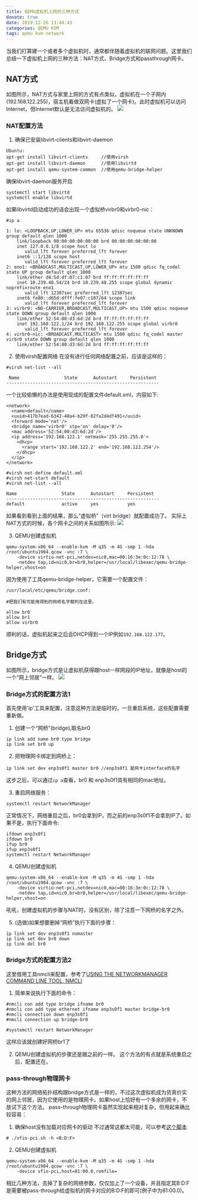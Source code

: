 ```yaml
---
title: QEMU虚拟机上网的三种方式
donate: true
date: 2019-12-26 13:44:43
categories: QEMU KVM
tags: qemu kvm network
---
```


当我们打算建一个或者多个虚拟机时，通常都伴随着虚拟机的联网问题。这里我们总结一下虚拟机上网的三种方法：NAT方式、Bridge方式和passthrough网卡。

## NAT方式
如图所示，NAT方式与家里上网的方式有点类似，虚拟机在一个子网内(192.168.122.255)，宿主机看做双网卡(虚拟了一个网卡)。此时虚拟机可以访问Internet，但Internet默认是无法访问虚拟机的。
![](network-nat.png)

### NAT配置方法
1. 确保已安装libvirt-clients和libvirt-daemon
```
Ubuntu:
apt-get install libvirt-clients		//使用virsh
apt-get install libvirt-daemon		//使用libvirtd
apt-get install qemu-system-common	//使用qemu-bridge-helper
```

  确保libvirt-daemon服务开启
```
systemctl start libvirtd
systemctl enable libvirtd
```

  如果libvirtd启动成功的话会出现一个虚拟桥virbr0和virbr0-nic：
```
#ip a

1: lo: <LOOPBACK,UP,LOWER_UP> mtu 65536 qdisc noqueue state UNKNOWN group default qlen 1000
    link/loopback 00:00:00:00:00:00 brd 00:00:00:00:00:00
    inet 127.0.0.1/8 scope host lo
       valid_lft forever preferred_lft forever
    inet6 ::1/128 scope host
       valid_lft forever preferred_lft forever
2: eno1: <BROADCAST,MULTICAST,UP,LOWER_UP> mtu 1500 qdisc fq_codel state UP group default qlen 1000
    link/ether d4:5d:df:07:c1:07 brd ff:ff:ff:ff:ff:ff
    inet 10.239.48.54/24 brd 10.239.48.255 scope global dynamic noprefixroute eno1
       valid_lft 12387sec preferred_lft 12387sec
    inet6 fe80::d65d:dfff:fe07:c107/64 scope link
       valid_lft forever preferred_lft forever
3: virbr0: <NO-CARRIER,BROADCAST,MULTICAST,UP> mtu 1500 qdisc noqueue state DOWN group default qlen 1000
    link/ether 52:54:00:d3:6d:2d brd ff:ff:ff:ff:ff:ff
    inet 192.168.122.1/24 brd 192.168.122.255 scope global virbr0
       valid_lft forever preferred_lft forever
4: virbr0-nic: <BROADCAST,MULTICAST> mtu 1500 qdisc fq_codel master virbr0 state DOWN group default qlen 1000
    link/ether 52:54:00:d3:6d:2d brd ff:ff:ff:ff:ff:ff
```

2. 使用virsh配置网络
在没有进行任何网络配置之前，应该是这样的：
```
#virsh net-list --all

 Name                 State      Autostart     Persistent
----------------------------------------------------------
```

  一个比较偷懒的办法是使用现成的配置文件default.xml，内容如下:
```
<network>
  <name>default</name>
  <uuid>417b7ead-6342-40a4-b29f-02fa2d4df491</uuid>
  <forward mode='nat'/>
  <bridge name='virbr0' stp='on' delay='0'/>
  <mac address='52:54:00:d3:6d:2d'/>
  <ip address='192.168.122.1' netmask='255.255.255.0'>
    <dhcp>
      <range start='192.168.122.2' end='192.168.122.254'/>
    </dhcp>
  </ip>
</network>
```
  ```
#virsh net-define default.xml
#virsh net-start default
#virsh net-list --all

 Name                 State      Autostart     Persistent
----------------------------------------------------------
 default              active     yes           yes

```
  如果看到看到上面的结果，那么“虚拟桥”（virt bridge）就配置成功了。
实际上NAT方式的时候，各个网卡之间的关系如图所示:
![](network-nat2.png)

3. QEMU创建虚拟机
```
qemu-system-x86_64 --enable-kvm -M q35 -m 4G -smp 1 -hda /root/ubuntu1904.qcow -vnc :7 \
	-device virtio-net-pci,netdev=nic0,mac=00:16:3e:0c:12:78 \
	-netdev tap,id=nic0,br=br0,helper=/usr/local/libexec/qemu-bridge-helper,vhost=on
```
  因为使用了工具qemu-bridge-helper，它需要一个配置文件：
```
/usr/local/etc/qemu/bridge.conf:

#把我们有可能用得到的网桥名字都列在这里。

allow br0
allow br1
allow virbr0
```
  顺利的话，虚拟机起来之后会DHCP得到一个IP例如`192.168.122.177`。

## Bridge方式
如图所示，bridge方式是让虚拟机获得跟host一样网段的IP地址，就像是host的一个“网上邻居”一样。
![](network-bridge.png)

### Bridge方式的配置方法1
首先使用'ip'工具来配置，注意这种方法是临时的，一旦重启系统，这些配置需要重新做。

1. 创建一个“网桥”(bridge),取名br0
```
ip link add name br0 type bridge
ip link set br0 up
```

2. 把物理网卡绑定到网桥上：
```
ip link set dev enp3s0f1 master br0	//enp3s0f1 是网卡interface的名字
```
  这步之后，可以通过`ip a`查看，br0 和 enp3s0f1具有相同的mac地址。

3. 重启网络服务：
```
systemctl restart NetworkManager
```
  正常情况下，网络重启之后，br0会拿到IP，而之前的enp3s0f1不会拿到IP了。如果不是，执行下面命令:
```
ifdown enp3s0f1
ifdown br0
ifup br0
ifup enp3s0f1
systemctl restart NetworkManager
```
4. QEMU创建虚拟机
```
qemu-system-x86_64 --enable-kvm -M q35 -m 4G -smp 1 -hda /root/ubuntu1904.qcow -vnc :7 \
	-device virtio-net-pci,netdev=nic0,mac=00:16:3e:0c:12:78 \
	-netdev tap,id=nic0,br=br0,helper=/usr/local/libexec/qemu-bridge-helper,vhost=on
```
  吼吼，创建虚拟机的步骤与NAT时，没有区别，除了注意一下网桥的名字之外。

5. (选做)如果想要删掉“网桥”执行下面的步骤：
```
ip link set dev enp3s0f1 nomaster
ip link set dev br0 down
ip link del br0
```
### Bridge方式的配置方法2
这里借用工具nmcli来配置，参考了[USING THE NETWORKMANAGER COMMAND LINE TOOL, NMCLI](https://access.redhat.com/documentation/en-us/red_hat_enterprise_linux/7/html/networking_guide/sec-network_bridging_using_the_networkmanager_command_line_tool_nmcli)

1. 简单来说执行下面的命令：
```
#nmcli con add type bridge ifname br0
#nmcli con add type ethernet ifname enp3s0f1 master bridge-br0
#nmcli connection down enp3s0f1
#nmcli connection up bridge-br0

#systemctl restart NetworkManager
```
  这样应该就创建好网桥br1了

2. QEMU创建虚拟机的步骤还是跟之前的一样。
这个方法的有点就是系统重启之后，配置还在。

### pass-through物理网卡
这种方法的网络拓扑结构跟bridge方式是一样的，不过这次虚拟机成为货真价实的网上邻居，因为它使用的是物理网卡。如果host上恰好有一个多余的网卡，不放试下这个方法。
pass-through物理网卡虽然实现起来相对复杂，但用起来确比较容易：

1. 确保host没有加载对应网卡的驱动
  不过通常这都太可能，可以参考[这个脚本](vfio-pci.sh)
```
# ./vfio-pci.sh -h <B:D:F>
```

2. QEMU创建虚拟机
```
qemu-system-x86_64 --enable-kvm -M q35 -m 4G -smp 1 -hda /root/ubuntu1904.qcow -vnc :7 \
	-device vfio-pci,host=81:00.0,romfile= 
```
  相比几种方法，去掉了复杂的网络参数，仅仅加上了一个设备，并且指定其B:D:F是需要被pass-through给虚拟机的网卡对应的B:D:F的即可(例子中为81:00.0)。

